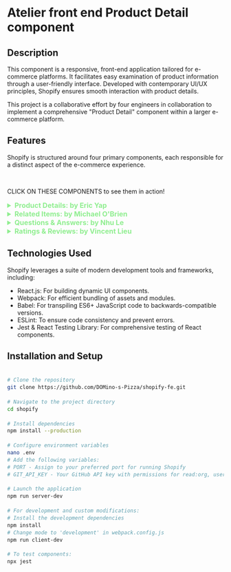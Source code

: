 # Atelier front end Product Detail component

## Description

This component is a responsive, front-end application tailored for e-commerce platforms. It facilitates easy examination of product information through a user-friendly interface. Developed with contemporary UI/UX principles, Shopify ensures smooth interaction with product details.

This project is a collaborative effort by four engineers in collaboration to implement a comprehensive "Product Detail" component within a larger e-commerce platform.

## Features

Shopify is structured around four primary components, each responsible for a distinct aspect of the e-commerce experience.

<br />

CLICK ON THESE COMPONENTS to see them in action!

<details>
  <summary style="font-size: 16px; font-weight: bold; color: lightgreen">Product Details: by Eric Yap</summary>

  ![GIF demo of Product Details](./readMeGifs/ProductDetails.gif)

</details>

<details>
  <summary style="font-size: 16px; font-weight: bold; color: lightgreen">Related Items: by Michael O'Brien</summary>

  ![GIF demo of Related Items](./readMeGifs/RelatedItems.gif)

</details>

<details>
  <summary style="font-size: 16px; font-weight: bold; color: lightgreen">Questions & Answers: by Nhu Le</summary>

  ![GIF demo of Questions & Answers](./readMeGifs/QuestionsAnswers.gif)

</details>

<details>
  <summary style="font-size: 16px; font-weight: bold; color: lightgreen">Ratings & Reviews: by Vincent Lieu</summary>

  ![GIF demo of Ratings & Reviews](./readMeGifs/QuestionsAnswers.gif)

</details>

## Technologies Used

Shopify leverages a suite of modern development tools and frameworks, including:

- React.js: For building dynamic UI components.
- Webpack: For efficient bundling of assets and modules.
- Babel: For transpiling ES6+ JavaScript code to backwards-compatible versions.
- ESLint: To ensure code consistency and prevent errors.
- Jest & React Testing Library: For comprehensive testing of React components.

## Installation and Setup

```bash

# Clone the repository
git clone https://github.com/DOMino-s-Pizza/shopify-fe.git

# Navigate to the project directory
cd shopify

# Install dependencies
npm install --production

# Configure environment variables
nano .env
# Add the following variables:
# PORT - Assign to your preferred port for running Shopify
# GIT_API_KEY - Your GitHub API key with permissions for read:org, user, read:user, user:email, user:follow

# Launch the application
npm run server-dev

# For development and custom modifications:
# Install the development dependencies
npm install
# Change mode to 'development' in webpack.config.js
npm run client-dev

# To test components:
npx jest

